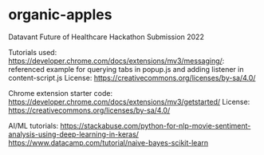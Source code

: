 # organic-apples
Datavant Future of Healthcare Hackathon Submission 2022

Tutorials used:
https://developer.chrome.com/docs/extensions/mv3/messaging/: referenced example for querying tabs in popup.js and adding listener in content-script.js
License: https://creativecommons.org/licenses/by-sa/4.0/

Chrome extension starter code: https://developer.chrome.com/docs/extensions/mv3/getstarted/ 
License: https://creativecommons.org/licenses/by-sa/4.0/

AI/ML tutorials: 
https://stackabuse.com/python-for-nlp-movie-sentiment-analysis-using-deep-learning-in-keras/
https://www.datacamp.com/tutorial/naive-bayes-scikit-learn